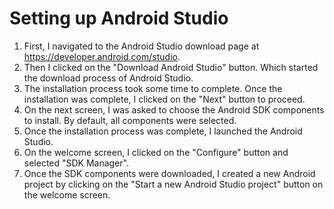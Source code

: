 # Setting up Android Studio
1.	First, I navigated to the Android Studio download page at https://developer.android.com/studio.
2.	Then I clicked on the "Download Android Studio" button. Which started the download process of Android Studio.
3.	The installation process took some time to complete. Once the installation was complete, I clicked on the "Next" button to proceed.
4.	On the next screen, I was asked to choose the Android SDK components to install. By default, all components were selected.
5.	Once the installation process was complete, I launched the Android Studio.
6.	On the welcome screen, I clicked on the "Configure" button and selected "SDK Manager".
7.	Once the SDK components were downloaded, I created a new Android project by clicking on the "Start a new Android Studio project" button on the welcome screen.
